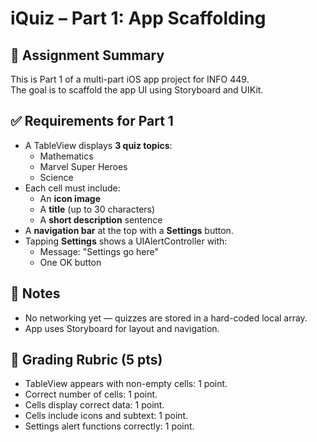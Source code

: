 # iQuiz – Part 1: App Scaffolding

## 📝 Assignment Summary
This is Part 1 of a multi-part iOS app project for INFO 449.  
The goal is to scaffold the app UI using Storyboard and UIKit.

## ✅ Requirements for Part 1

- A TableView displays **3 quiz topics**:
  - Mathematics
  - Marvel Super Heroes
  - Science
- Each cell must include:
  - An **icon image**
  - A **title** (up to 30 characters)
  - A **short description** sentence
- A **navigation bar** at the top with a **Settings** button.
- Tapping **Settings** shows a UIAlertController with:
  - Message: "Settings go here"
  - One OK button

## 📌 Notes
- No networking yet — quizzes are stored in a hard-coded local array.
- App uses Storyboard for layout and navigation.

## 🧪 Grading Rubric (5 pts)
- TableView appears with non-empty cells: 1 point.
- Correct number of cells: 1 point.
- Cells display correct data: 1 point.
- Cells include icons and subtext: 1 point.
- Settings alert functions correctly: 1 point.
